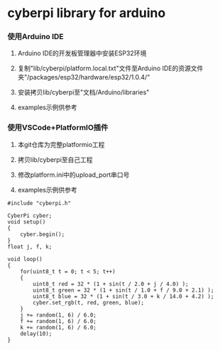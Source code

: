 # cyberpi library for arduino

### 使用Arduino IDE
1. Arduino IDE的开发板管理器中安装ESP32环境

2. 复制"lib/cyberpi/platform.local.txt"文件至Arduino IDE的资源文件夹"/packages/esp32/hardware/esp32/1.0.4/"

3. 安装拷贝lib/cyberpi至"文档/Arduino/libraries"

4. examples示例供参考

### 使用VSCode+PlatformIO插件
1. 本git仓库为完整platformio工程
 
2. 拷贝lib/cyberpi至自己工程
 
3. 修改platform.ini中的upload_port串口号

4. examples示例供参考


```
#include "cyberpi.h"

CyberPi cyber;
void setup()
{
    cyber.begin();
}
float j, f, k;

void loop()
{ 
    for(uint8_t t = 0; t < 5; t++)
    {
        uint8_t red	= 32 * (1 + sin(t / 2.0 + j / 4.0) );
        uint8_t green = 32 * (1 + sin(t / 1.0 + f / 9.0 + 2.1) );
        uint8_t blue = 32 * (1 + sin(t / 3.0 + k / 14.0 + 4.2) );
        cyber.set_rgb(t, red, green, blue);
    }
    j += random(1, 6) / 6.0;
    f += random(1, 6) / 6.0;
    k += random(1, 6) / 6.0;
    delay(10);
}
```